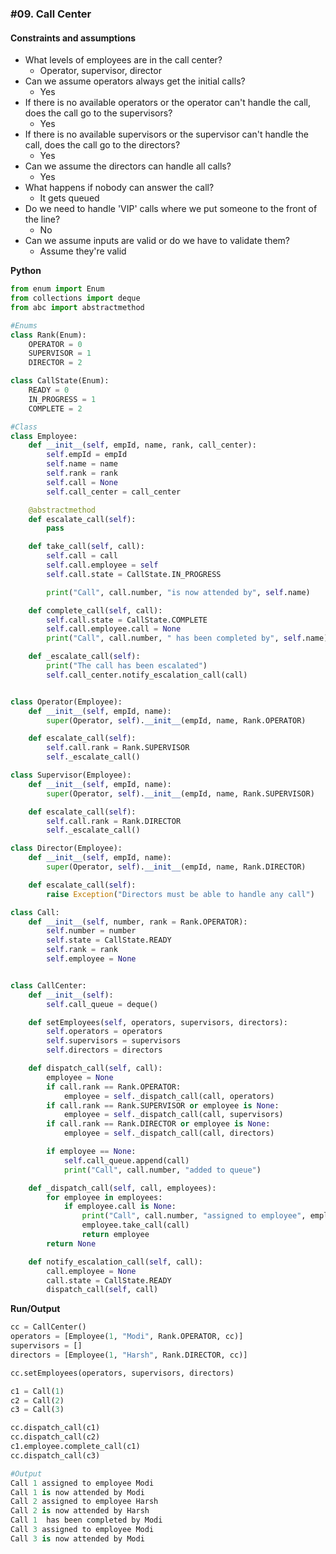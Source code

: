 ### #09. Call Center


#### Constraints and assumptions
* What levels of employees are in the call center?
    * Operator, supervisor, director
* Can we assume operators always get the initial calls?
    * Yes
* If there is no available operators or the operator can't handle the call, does the call go to the supervisors?
    * Yes
* If there is no available supervisors or the supervisor can't handle the call, does the call go to the directors?
    * Yes
* Can we assume the directors can handle all calls?
    * Yes
* What happens if nobody can answer the call?
    * It gets queued
* Do we need to handle 'VIP' calls where we put someone to the front of the line?
    * No
* Can we assume inputs are valid or do we have to validate them?
    * Assume they're valid

**Python**
```python
from enum import Enum
from collections import deque
from abc import abstractmethod

#Enums
class Rank(Enum):
    OPERATOR = 0
    SUPERVISOR = 1
    DIRECTOR = 2

class CallState(Enum):
    READY = 0
    IN_PROGRESS = 1
    COMPLETE = 2

#Class
class Employee:
    def __init__(self, empId, name, rank, call_center):
        self.empId = empId
        self.name = name
        self.rank = rank
        self.call = None
        self.call_center = call_center

    @abstractmethod
    def escalate_call(self):
        pass

    def take_call(self, call):
        self.call = call
        self.call.employee = self
        self.call.state = CallState.IN_PROGRESS

        print("Call", call.number, "is now attended by", self.name)

    def complete_call(self, call):
        self.call.state = CallState.COMPLETE
        self.call.employee.call = None
        print("Call", call.number, " has been completed by", self.name)

    def _escalate_call(self):
        print("The call has been escalated")
        self.call_center.notify_escalation_call(call)


class Operator(Employee):
    def __init__(self, empId, name):
        super(Operator, self).__init__(empId, name, Rank.OPERATOR)

    def escalate_call(self):
        self.call.rank = Rank.SUPERVISOR
        self._escalate_call()

class Supervisor(Employee):
    def __init__(self, empId, name):
        super(Operator, self).__init__(empId, name, Rank.SUPERVISOR)

    def escalate_call(self):
        self.call.rank = Rank.DIRECTOR
        self._escalate_call()

class Director(Employee):
    def __init__(self, empId, name):
        super(Operator, self).__init__(empId, name, Rank.DIRECTOR)

    def escalate_call(self):
        raise Exception("Directors must be able to handle any call")

class Call:
    def __init__(self, number, rank = Rank.OPERATOR):
        self.number = number
        self.state = CallState.READY
        self.rank = rank
        self.employee = None


class CallCenter:
    def __init__(self):
        self.call_queue = deque()

    def setEmployees(self, operators, supervisors, directors):
        self.operators = operators
        self.supervisors = supervisors
        self.directors = directors

    def dispatch_call(self, call):
        employee = None
        if call.rank == Rank.OPERATOR:
            employee = self._dispatch_call(call, operators)
        if call.rank == Rank.SUPERVISOR or employee is None:
            employee = self._dispatch_call(call, supervisors)
        if call.rank == Rank.DIRECTOR or employee is None:
            employee = self._dispatch_call(call, directors)

        if employee == None:
            self.call_queue.append(call)
            print("Call", call.number, "added to queue")

    def _dispatch_call(self, call, employees):
        for employee in employees:
            if employee.call is None:
                print("Call", call.number, "assigned to employee", employee.name)
                employee.take_call(call)
                return employee
        return None

    def notify_escalation_call(self, call):
        call.employee = None
        call.state = CallState.READY
        dispatch_call(self, call)
```

**Run/Output**
```python
cc = CallCenter()
operators = [Employee(1, "Modi", Rank.OPERATOR, cc)]
supervisors = []
directors = [Employee(1, "Harsh", Rank.DIRECTOR, cc)]

cc.setEmployees(operators, supervisors, directors)

c1 = Call(1)
c2 = Call(2)
c3 = Call(3)

cc.dispatch_call(c1)
cc.dispatch_call(c2)
c1.employee.complete_call(c1)
cc.dispatch_call(c3)

#Output
Call 1 assigned to employee Modi
Call 1 is now attended by Modi
Call 2 assigned to employee Harsh
Call 2 is now attended by Harsh
Call 1  has been completed by Modi
Call 3 assigned to employee Modi
Call 3 is now attended by Modi
```
